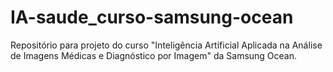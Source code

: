 # IA-saude_curso-samsung-ocean
Repositório para projeto do curso "Inteligência Artificial Aplicada na Análise de Imagens Médicas e Diagnóstico por Imagem" da Samsung Ocean.
